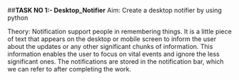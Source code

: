 ##**TASK NO 1:- Desktop_Notifier**
Aim: Create a desktop notifier by using python

Theory:
Notification support people in remembering things. It is a little piece of text that appears on the desktop or mobile screen to inform the user about the updates or any other significant chunks of information. This information enables the user to focus on vital events and ignore the less significant ones. The notifications are stored in the notification bar, which we can refer to after completing the work.
